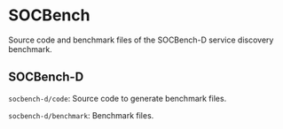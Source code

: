 # SOCBench

Source code and benchmark files of the SOCBench-D service discovery benchmark.

## SOCBench-D

`socbench-d/code`: Source code to generate benchmark files.

`socbench-d/benchmark`: Benchmark files.
